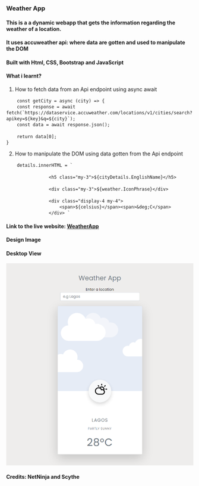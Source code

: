 ### Weather App

#### This is a a dynamic webapp that gets the information regarding the weather of a location.

#### It uses accuweather api: where data are gotten and used to manipulate the DOM 

#### Built with Html, CSS, Bootstrap and JavaScript

#### What i learnt?
1. How to fetch data from an Api endpoint using async await
```JS
	const getCity = async (city) => {
	const response = await fetch(`https://dataservice.accuweather.com/locations/v1/cities/search?apikey=${key}&q=${city}`);
	const data = await response.json();

	return data[0];
}
```
2. How to manipulate the DOM using data gotten from the Api endpoint
```JS
	details.innerHTML = `

				<h5 class="my-3">${cityDetails.EnglishName}</h5>

				<div class="my-3">${weather.IconPhrase}</div>

				<div class="display-4 my-4">
					<span>${celsius}</span><span>&deg;C</span>
				</div> `
```
#### Link to the live website: [WeatherApp](https://devweatherappjs.netlify.app/ "WeatherApp live site")

#### Design Image
#### Desktop View
![WeatherAppSS](image/weatherAppSS.png "Desktop View")

#### Credits: NetNinja and Scythe